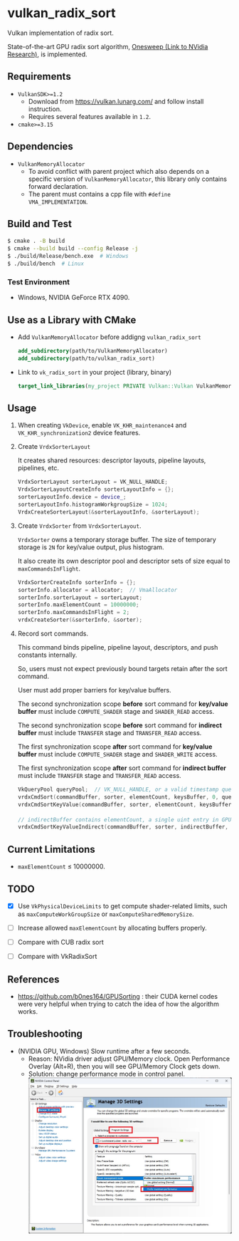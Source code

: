 # vulkan_radix_sort
Vulkan implementation of radix sort.

State-of-the-art GPU radix sort algorithm, [Onesweep (Link to NVidia Research)](https://research.nvidia.com/publication/2022-06_onesweep-faster-least-significant-digit-radix-sort-gpus), is implemented.


## Requirements
- `VulkanSDK>=1.2`
  - Download from https://vulkan.lunarg.com/ and follow install instruction.
  - Requires several features available in `1.2`.
- `cmake>=3.15`


## Dependencies
- `VulkanMemoryAllocator`
  - To avoid conflict with parent project which also depends on a specific version of `VulkanMemoryAllocator`, this library only contains forward declaration.
  - The parent must contains a cpp file with `#define VMA_IMPLEMENTATION`.


## Build and Test
```bash
$ cmake . -B build
$ cmake --build build --config Release -j
$ ./build/Release/bench.exe  # Windows
$ ./build/bench  # Linux
```


### Test Environment
- Windows, NVIDIA GeForce RTX 4090.


## Use as a Library with CMake
- Add `VulkanMemoryAllocator` before addigng `vulkan_radix_sort`
    ```cmake
    add_subdirectory(path/to/VulkanMemoryAllocator)
    add_subdirectory(path/to/vulkan_radix_sort)
    ```

- Link to `vk_radix_sort` in your project (library, binary)
    ```cmake
    target_link_libraries(my_project PRIVATE Vulkan::Vulkan VulkanMemoryAllocator vk_radix_sort)
    ```

## Usage
1. When creating `VkDevice`, enable `VK_KHR_maintenance4` and `VK_KHR_synchronization2` device features.

1. Create `VrdxSorterLayout`

    It creates shared resources: descriptor layouts, pipeline layouts, pipelines, etc.

    ```c++
    VrdxSorterLayout sorterLayout = VK_NULL_HANDLE;
    VrdxSorterLayoutCreateInfo sorterLayoutInfo = {};
    sorterLayoutInfo.device = device_;
    sorterLayoutInfo.histogramWorkgroupSize = 1024;
    VrdxCreateSorterLayout(&sorterLayoutInfo, &sorterLayout);
    ```

1. Create `VrdxSorter` from `VrdxSorterLayout`.

    `VrdxSorter` owns a temporary storage buffer. The size of temporary storage is `2N` for key/value output, plus histogram.

    It also create its own descriptor pool and descriptor sets of size equal to `maxCommandsInFlight`.

    ```c++
    VrdxSorterCreateInfo sorterInfo = {};
    sorterInfo.allocator = allocator;  // VmaAllocator
    sorterInfo.sorterLayout = sorterLayout;
    sorterInfo.maxElementCount = 10000000;
    sorterInfo.maxCommandsInFlight = 2;
    vrdxCreateSorter(&sorterInfo, &sorter);
    ```

1. Record sort commands.

    This command binds pipeline, pipeline layout, descriptors, and push constants internally.

    So, users must not expect previously bound targets retain after the sort command.

    User must add proper barriers for key/value buffers.

    The second synchronization scope **before** sort command for **key/value buffer** must include `COMPUTE_SHADER` stage and `SHADER_READ` access.

    The second synchronization scope **before** sort command for **indirect buffer** must include `TRANSFER` stage and `TRANSFER_READ` access.

    The first synchronization scope **after** sort command for **key/value buffer** must include `COMPUTE_SHADER` stage and `SHADER_WRITE` access.

    The first synchronization scope **after** sort command for **indirect buffer** must include `TRANSFER` stage and `TRANSFER_READ` access.

    ```c++
    VkQueryPool queryPool;  // VK_NULL_HANDLE, or a valid timestamp query pool with size at least 8.
    vrdxCmdSort(commandBuffer, sorter, elementCount, keysBuffer, 0, queryPool, 0);
    vrdxCmdSortKeyValue(commandBuffer, sorter, elementCount, keysBuffer, 0, valuesBuffer, 0, queryPool, 0);

    // indirectBuffer contains elementCount, a single uint entry in GPU buffer.
    vrdxCmdSortKeyValueIndirect(commandBuffer, sorter, indirectBuffer, 0, keysBuffer, 0, valuesBuffer, 0, queryPool, 0);
    ```


## Current Limitations
- `maxElementCount` $\le$ 10000000.


## TODO
- [x] Use `VkPhysicalDeviceLimits` to get compute shader-related limits, such as `maxComputeWorkGroupSize` or `maxComputeSharedMemorySize`.
- [ ] Increase allowed `maxElementCount` by allocating buffers properly.
- [ ] Compare with CUB radix sort
- [ ] Compare with VkRadixSort


## References
- https://github.com/b0nes164/GPUSorting : their CUDA kernel codes were very helpful when trying to catch the idea of how the algorithm works.


## Troubleshooting
- (NVIDIA GPU, Windows) Slow runtime after a few seconds.
  - Reason: NVidia driver adjust GPU/Memory clock.
    Open Performance Overlay (Alt+R), then you will see GPU/Memory Clock gets down.
  - Solution: change performance mode in control panel.
    ![](media/performance_mode.jpg)
